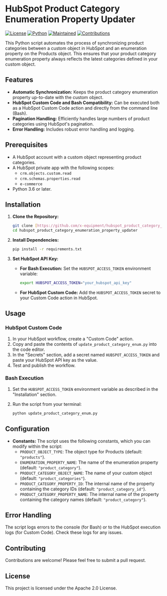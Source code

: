 # HubSpot Product Category Enumeration Property Updater

[![License](https://img.shields.io/badge/License-Apache_2.0-blue?style=flat-square)](https://github.com/x-equipment/hubspot_product_category_enumeration_property_updater/blob/main/LICENSE)
[![Python](https://img.shields.io/badge/Python->=3.6-blueviolet?style=flat-square)]()
[![Maintained](https://img.shields.io/badge/Maintained-Yes-green?style=flat-square)]()
[![Contributions](https://img.shields.io/badge/Contributions_welcome-Yes-blueviolet?style=flat-square)]()

This Python script automates the process of synchronizing product categories between a custom object in HubSpot and an enumeration property on the Products object. This ensures that your product category enumeration property always reflects the latest categories defined in your custom object.

## Features

-   **Automatic Synchronization:** Keeps the product category enumeration property up-to-date with the custom object.
-   **HubSpot Custom Code and Bash Compatibility:** Can be executed both as a HubSpot Custom Code action and directly from the command line (Bash).
-   **Pagination Handling:** Efficiently handles large numbers of product categories using HubSpot's pagination.
-   **Error Handling:** Includes robust error handling and logging.

## Prerequisites

-   A HubSpot account with a custom object representing product categories.
-   A HubSpot private app with the following scopes:
    -   `crm.objects.custom.read`
    -   `crm.schemas.properties.read`
    -   `e-commerce`
-   Python 3.6 or later.

## Installation

1.  **Clone the Repository:**

    ```bash
    git clone [https://github.com/x-equipment/hubspot_product_category_enumeration_property_updater.git](https://github.com/x-equipment/hubspot_product_category_enumeration_property_updater.git)
    cd hubspot_product_category_enumeration_property_updater
    ```

2.  **Install Dependencies:**

    ```bash
    pip install -r requirements.txt
    ```

3.  **Set HubSpot API Key:**

    -   **For Bash Execution:** Set the `HUBSPOT_ACCESS_TOKEN` environment variable:

        ```bash
        export HUBSPOT_ACCESS_TOKEN="your_hubspot_api_key"
        ```

    -   **For HubSpot Custom Code:** Add the `HUBSPOT_ACCESS_TOKEN` secret to your Custom Code action in HubSpot.

## Usage

### HubSpot Custom Code

1.  In your HubSpot workflow, create a "Custom Code" action.
2.  Copy and paste the contents of `update_product_category_enum.py` into the code editor.
3.  In the "Secrets" section, add a secret named `HUBSPOT_ACCESS_TOKEN` and paste your HubSpot API key as the value.
4.  Test and publish the workflow.

### Bash Execution

1.  Set the `HUBSPOT_ACCESS_TOKEN` environment variable as described in the "Installation" section.
2.  Run the script from your terminal:

    ```bash
    python update_product_category_enum.py
    ```

## Configuration

-   **Constants:** The script uses the following constants, which you can modify within the script:
    -   `PRODUCT_OBJECT_TYPE`: The object type for Products (default: `"products"`).
    -   `ENUMERATION_PROPERTY_NAME`: The name of the enumeration property (default: `"product_category"`).
    -   `PRODUCT_CATEGORY_OBJECT_NAME`: The name of your custom object (default: `"product_categories"`).
    -   `PRODUCT_CATEGORY_PROPERTY_ID`: The internal name of the property containing the category IDs (default: `"product_category_id"`).
    -   `PRODUCT_CATEGORY_PROPERTY_NAME`: The internal name of the property containing the category names (default: `"product_category"`).

## Error Handling

The script logs errors to the console (for Bash) or to the HubSpot execution logs (for Custom Code). Check these logs for any issues.

## Contributing

Contributions are welcome! Please feel free to submit a pull request.

## License

This project is licensed under the Apache 2.0 License.
